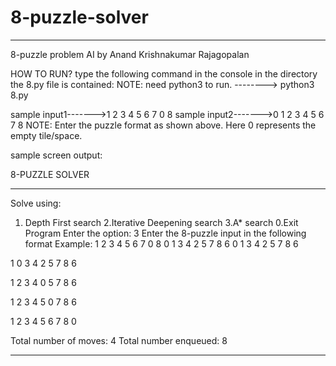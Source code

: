 # 8-puzzle-solver

***********************************************************************************************************************

8-puzzle problem AI 
						by Anand Krishnakumar Rajagopalan

HOW TO RUN?
type the following command in the console in the directory the 8.py file is contained:
NOTE: need python3 to run.
-------->  python3 8.py

sample input1------->1 2 3 4 5 6 7 0 8
sample input2------->0 1 2 3 4 5 6 7 8
NOTE: Enter the puzzle format as shown above. Here 0 represents the empty tile/space.

sample screen output:

8-PUZZLE SOLVER
 **********************************************************************
Solve using:
1. Depth First search
2.Iterative Deepening search
3.A* search
0.Exit Program
Enter the option:  3
 Enter the 8-puzzle input in the following format
 Example: 1 2 3 4 5 6 7 0 8
0 1 3 4 2 5 7 8 6
0 1 3
4 2 5
7 8 6 

1 0 3
4 2 5
7 8 6 

1 2 3
4 0 5
7 8 6 

1 2 3
4 5 0
7 8 6 

1 2 3
4 5 6
7 8 0 

Total number of moves: 4
Total number enqueued: 8

***********************************************************************************************************************



